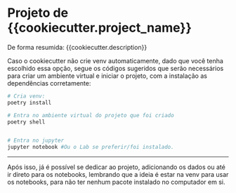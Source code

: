# Projeto de {{cookiecutter.project_name}}

De forma resumida: {{cookiecutter.description}}

Caso o cookiecutter não crie venv automaticamente, dado que você tenha escolhido essa opção, segue os códigos sugeridos que serão necessários para criar um ambiente virtual e iniciar o projeto, com a instalação as dependências corretamente:

```bash
# Cria venv:
poetry install

# Entra no ambiente virtual do projeto que foi criado
poetry shell


# Entra no jupyter 
jupyter notebook #Ou o Lab se preferir/foi instalado.
```

---

Após isso, já é possível se dedicar ao projeto, adicionando os dados ou até ir direto para os notebooks, lembrando que a ideia é estar na venv para usar os notebooks, para não ter nenhum pacote instalado no computador em si.